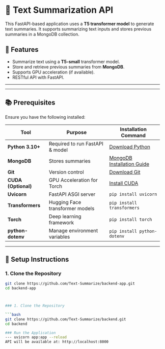 # 📝 Text Summarization API

This FastAPI-based application uses a **T5 transformer model** to generate text summaries. It supports summarizing text inputs and stores previous summaries in a MongoDB collection.

## 🚀 Features

- Summarize text using a **T5-small** transformer model.
- Store and retrieve previous summaries from **MongoDB**.
- Supports GPU acceleration (if available).
- RESTful API with FastAPI.

---


---

## 📚 Prerequisites

Ensure you have the following installed:

| Tool                      | Purpose                         | Installation Command                            |
|---------------------------|----------------------------------|-----------------------------------------------|
| **Python 3.10+**          | Required to run FastAPI & model  | [Download Python](https://www.python.org)    |
| **MongoDB**               | Stores summaries                | [MongoDB Installation Guide](https://www.mongodb.com/docs/manual/installation/) |
| **Git**                   | Version control                 | [Download Git](https://git-scm.com/)         |
| **CUDA (Optional)**       | GPU Acceleration for Torch       | [Install CUDA](https://developer.nvidia.com/cuda-downloads) |
| **Uvicorn**               | FastAPI ASGI server              | `pip install uvicorn`                        |
| **Transformers**          | Hugging Face transformer models  | `pip install transformers`                   |
| **Torch**                 | Deep learning framework          | `pip install torch`                          |
| **python-dotenv**         | Manage environment variables     | `pip install python-dotenv`                  |

---

## 🔧 Setup Instructions

### 1. Clone the Repository

```bash
git clone https://github.com/Text-Summarize/backend-app.git
cd backend-app



### 1. Clone the Repository

```bash
git clone https://github.com/Text-Summarize/backend.git
cd backend

### Run the Application
--- uvicorn app:app --reload
API will be available at: http://localhost:8000


